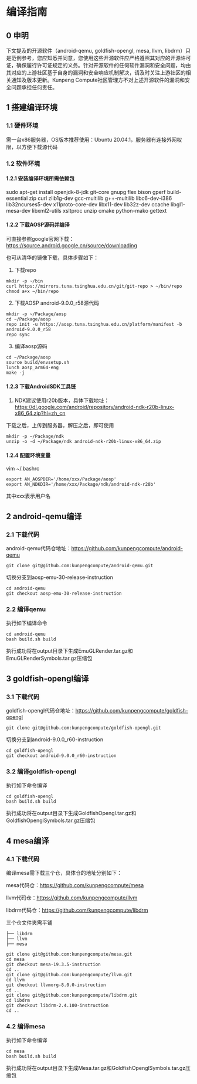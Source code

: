 # 编译指南

## 0 申明

下文提及的开源软件（android-qemu, goldfish-opengl, mesa, llvm, libdrm）只是范例参考，您应知悉并同意，您使用这些开源软件应严格遵照其对应的开源许可证，确保履行许可证规定的义务。针对开源软件的任何软件漏洞和安全问题，均由其对应的上游社区基于自身的漏洞和安全响应机制解决，请及时关注上游社区的相关通知及版本更新。Kunpeng Compute社区管理方不对上述开源软件的漏洞和安全问题承担任何责任。

## 1 搭建编译环境

### 1.1 硬件环境

需一台x86服务器，OS版本推荐使用：Ubuntu 20.04.1，服务器有连接外网权限，以方便下载源代码

### 1.2 软件环境

#### 1.2.1 安装编译环境所需依赖包

sudo apt-get install openjdk-8-jdk git-core gnupg flex bison gperf build-essential zip curl zlib1g-dev gcc-multilib g++-multilib libc6-dev-i386 lib32ncurses5-dev x11proto-core-dev libx11-dev lib32z-dev ccache libgl1-mesa-dev libxml2-utils xsltproc unzip cmake python-mako gettext

#### 1.2.2 下载AOSP源码并编译
可直接参照google官网下载：https://source.android.google.cn/source/downloading

也可从清华的镜像下载，具体步骤如下：
1. 下载repo

```
mkdir -p ~/bin
curl https://mirrors.tuna.tsinghua.edu.cn/git/git-repo > ~/bin/repo
chmod a+x ~/bin/repo
```

2. 下载AOSP android-9.0.0_r58源代码

```
mkdir -p ~/Package/aosp
cd ~/Package/aosp
repo init -u https://aosp.tuna.tsinghua.edu.cn/platform/manifest -b android-9.0.0_r58
repo sync
```

3. 编译aosp源码

```
cd ~/Package/aosp
source build/envsetup.sh
lunch aosp_arm64-eng
make -j
```

#### 1.2.3 下载AndroidSDK工具链


1. NDK建议使用r20b版本，具体下载地址：
https://dl.google.com/android/repository/android-ndk-r20b-linux-x86_64.zip?hl=zh_cn

下载之后，上传到服务器，解压之后，即可使用

```
mkdir -p ~/Package/ndk
unzip -o -d ~/Package/ndk android-ndk-r20b-linux-x86_64.zip
```

#### 1.2.4 配置环境变量

vim ~/.bashrc

```
export AN_AOSPDIR='/home/xxx/Package/aosp'
export AN_NDKDIR='/home/xxx/Package/ndk/android-ndk-r20b'
```
其中xxx表示用户名
## 2 android-qemu编译

### 2.1 下载代码

android-qemu代码仓地址：https://github.com/kunpengcompute/android-qemu

```
git clone git@github.com:kunpengcompute/android-qemu.git
```

切换分支到aosp-emu-30-release-instruction
```
cd android-qemu
git checkout aosp-emu-30-release-instruction
```
### 2.2 编译qemu


执行如下编译命令
```
cd android-qemu
bash build.sh build
```
执行成功将在output目录下生成EmuGLRender.tar.gz和EmuGLRenderSymbols.tar.gz压缩包

## 3 goldfish-opengl编译

### 3.1 下载代码

goldfish-opengl代码仓地址：https://github.com/kunpengcompute/goldfish-opengl

```
git clone git@github.com:kunpengcompute/goldfish-opengl.git
```

切换分支到android-9.0.0_r60-instruction
```
cd goldfish-opengl
git checkout android-9.0.0_r60-instruction
```

### 3.2 编译goldfish-opengl

执行如下命令编译
```
cd goldfish-opengl
bash build.sh build
```
执行成功将在output目录下生成GoldfishOpengl.tar.gz和GoldfishOpenglSymbols.tar.gz压缩包

## 4 mesa编译

### 4.1 下载代码

编译mesa需下载三个仓，具体仓的地址分别如下：

mesa代码仓：https://github.com/kunpengcompute/mesa

llvm代码仓：https://github.com/kunpengcompute/llvm

libdrm代码仓：https://github.com/kunpengcompute/libdrm

三个仓文件夹需平铺
```
├── libdrm
├── llvm
├── mesa
```

```
git clone git@github.com:kunpengcompute/mesa.git
cd mesa
git checkout mesa-19.3.5-instruction
cd ..
git clone git@github.com:kunpengcompute/llvm.git
cd llvm
git checkout llvmorg-8.0.0-instruction
cd ..
git clone git@github.com:kunpengcompute/libdrm.git
cd libdrm
git checkout libdrm-2.4.100-instruction
cd ..
```

### 4.2 编译mesa

执行如下命令编译
```
cd mesa
bash build.sh build
```
执行成功将在output目录下生成Mesa.tar.gz和GoldfishOpenglSymbols.tar.gz压缩包




